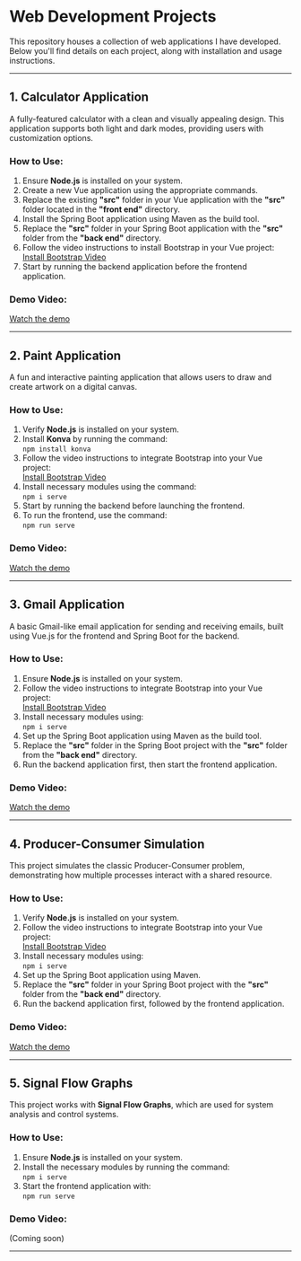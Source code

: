# Web Development Projects

This repository houses a collection of web applications I have developed. Below you'll find details on each project, along with installation and usage instructions.

---

## 1. Calculator Application

A fully-featured calculator with a clean and visually appealing design. This application supports both light and dark modes, providing users with customization options.

### How to Use:
1. Ensure **Node.js** is installed on your system.
2. Create a new Vue application using the appropriate commands.
3. Replace the existing **"src"** folder in your Vue application with the **"src"** folder located in the **"front end"** directory.
4. Install the Spring Boot application using Maven as the build tool.
5. Replace the **"src"** folder in your Spring Boot application with the **"src"** folder from the **"back end"** directory.
6. Follow the video instructions to install Bootstrap in your Vue project:  
   [Install Bootstrap Video](https://youtu.be/oZ9zlS5V5WU?si=InTS7mkzr9HYSqLQ)
7. Start by running the backend application before the frontend application.

### Demo Video:
[Watch the demo](https://drive.google.com/drive/folders/1v_TO6CL0pORZgKlpmLIj83jGe7su4PvR?usp=sharing)

---

## 2. Paint Application

A fun and interactive painting application that allows users to draw and create artwork on a digital canvas.

### How to Use:
1. Verify **Node.js** is installed on your system.
2. Install **Konva** by running the command:  
   `npm install konva`
3. Follow the video instructions to integrate Bootstrap into your Vue project:  
   [Install Bootstrap Video](https://youtu.be/oZ9zlS5V5WU?si=InTS7mkzr9HYSqLQ)
4. Install necessary modules using the command:  
   `npm i serve`
5. Start by running the backend before launching the frontend.
6. To run the frontend, use the command:  
   `npm run serve`

### Demo Video:
[Watch the demo](https://drive.google.com/drive/folders/13ZgN5x4j2bfR3j7XUH7romC16ZNwk8N3?usp=sharing)

---

## 3. Gmail Application

A basic Gmail-like email application for sending and receiving emails, built using Vue.js for the frontend and Spring Boot for the backend.

### How to Use:
1. Ensure **Node.js** is installed on your system.
2. Follow the video instructions to integrate Bootstrap into your Vue project:  
   [Install Bootstrap Video](https://youtu.be/oZ9zlS5V5WU?si=InTS7mkzr9HYSqLQ)
3. Install necessary modules using:  
   `npm i serve`
4. Set up the Spring Boot application using Maven as the build tool.
5. Replace the **"src"** folder in the Spring Boot project with the **"src"** folder from the **"back end"** directory.
6. Run the backend application first, then start the frontend application.

### Demo Video:
[Watch the demo](https://drive.google.com/drive/folders/1xHI5ohSz9MG5yRFSGJTcDuUUsp72bYTw?usp=sharing)

---

## 4. Producer-Consumer Simulation

This project simulates the classic Producer-Consumer problem, demonstrating how multiple processes interact with a shared resource.

### How to Use:
1. Verify **Node.js** is installed on your system.
2. Follow the video instructions to integrate Bootstrap into your Vue project:  
   [Install Bootstrap Video](https://youtu.be/oZ9zlS5V5WU?si=InTS7mkzr9HYSqLQ)
3. Install necessary modules using:  
   `npm i serve`
4. Set up the Spring Boot application using Maven.
5. Replace the **"src"** folder in your Spring Boot project with the **"src"** folder from the **"back end"** directory.
6. Run the backend application first, followed by the frontend application.

### Demo Video:
[Watch the demo](https://drive.google.com/file/d/1epcko_llSkC5qO4mziwNRHBVXdKPDuMV/view?usp=sharing)

---

## 5. Signal Flow Graphs

This project works with **Signal Flow Graphs**, which are used for system analysis and control systems.

### How to Use:
1. Ensure **Node.js** is installed on your system.
2. Install the necessary modules by running the command:  
   `npm i serve`
3. Start the frontend application with:  
   `npm run serve`

### Demo Video:
(Coming soon)

---
